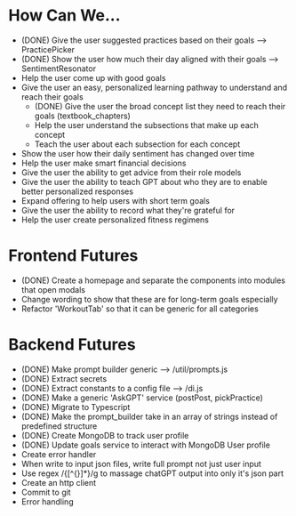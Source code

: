 # How Can We...
- (DONE) Give the user suggested practices based on their goals --> PracticePicker
- (DONE) Show the user how much their day aligned with their goals --> SentimentResonator
- Help the user come up with good goals
- Give the user an easy, personalized learning pathway to understand and reach their goals
    - (DONE) Give the user the broad concept list they need to reach their goals (textbook_chapters)
    - Help the user understand the subsections that make up each concept
    - Teach the user about each subsection for each concept
- Show the user how their daily sentiment has changed over time
- Help the user make smart financial decisions
- Give the user the ability to get advice from their role models
- Give the user the ability to teach GPT about who they are to enable better personalized responses
- Expand offering to help users with short term goals
- Give the user the ability to record what they're grateful for
- Help the user create personalized fitness regimens


# Frontend Futures
- (DONE) Create a homepage and separate the components into modules that open modals
- Change wording to show that these are for long-term goals especially
- Refactor 'WorkoutTab' so that it can be generic for all categories

# Backend Futures
- (DONE) Make prompt builder generic --> /util/prompts.js
- (DONE) Extract secrets
- (DONE) Extract constants to a config file --> /di.js
- (DONE) Make a generic 'AskGPT' service (postPost, pickPractice)
- (DONE) Migrate to Typescript
- (DONE) Make the prompt_builder take in an array of strings instead of predefined structure
- (DONE) Create MongoDB to track user profile
- (DONE) Update goals service to interact with MongoDB User profile
- Create error handler
- When write to input json files, write full prompt not just user input
- Use regex /\{[^{}]*\}/g to massage chatGPT output into only it's json part
- Create an http client
- Commit to git
- Error handling




